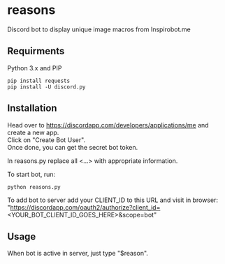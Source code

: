 # reasons
Discord bot to display unique image macros from Inspirobot.me <br />

## Requirments
Python 3.x and PIP
```
pip install requests
pip install -U discord.py
```

## Installation
Head over to https://discordapp.com/developers/applications/me and create a new app. <br />
Click on "Create Bot User". <br />
Once done, you can get the secret bot token. <br />

In reasons.py replace all <...> with appropriate information. <br />

To start bot, run:
```
python reasons.py
```
To add bot to server add your CLIENT_ID to this URL and visit in browser:  <br />
"https://discordapp.com/oauth2/authorize?client_id=<YOUR_BOT_CLIENT_ID_GOES_HERE>&scope=bot" <br />

## Usage
When bot is active in server, just type "$reason".
